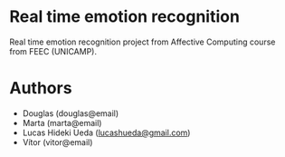 # Real time emotion recognition

Real time emotion recognition project from Affective Computing course from FEEC (UNICAMP).

# Authors

* Douglas (douglas@email)
* Marta (marta@email)
* Lucas Hideki Ueda (lucashueda@gmail.com)
* Vítor (vitor@email)
